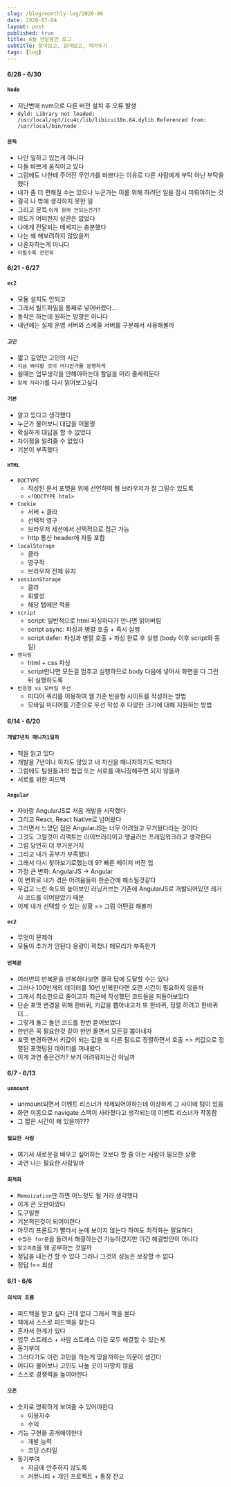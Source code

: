 ```yaml
---
slug: /blog/monthly-log/2020-06
date: 2020-07-04
layout: post
published: true
title: 6월 한달동안 로그
subtitle: 찾아보고, 읽어보고, 적어두기
tags: [log]
---
```


#### 6/28 - 6/30

#### `Node`

- 지난번에 nvm으로 다른 버전 설치 후 오류 발생
- `dyld: Library not loaded: /usr/local/opt/icu4c/lib/libicui18n.64.dylib Referenced from: /usr/local/bin/node`

#### `문득`

- 나만 일하고 있는게 아니다
- 다들 바쁘게 움직이고 있다
- 그럼에도 나한테 주어진 무언가를 바쁘다는 이유로 다른 사람에게 부탁 아닌 부탁을 했다
- 내가 좀 더 편해질 수는 있으나 누군가는 이를 위해 하려던 일을 잠시 미뤄야하는 것
- 결국 나 밖에 생각하지 못한 일
- 그리고 문득 `이게 원래 안되는건가?`
- 의도가 어떠한지 상관은 없었다
- 나에게 전달되는 메세지는 충분했다
- 나는 왜 해보려하지 않았을까
- 나혼자하는게 아니다
- `이럴수록 천천히`

#### 6/21 - 6/27

#### `ec2`

- 모듈 설치도 안되고
- 그래서 빌드파일을 통째로 넣어버렸다...
- 동작은 하는데 원하는 방향은 아니다
- 내년에는 실제 운영 서버와 스케줄 서버를 구분해서 사용해볼까

#### `고민`

- 짧고 길었던 고민의 시간
- `지금 봐야할 것이 어디인가를 분명하게`
- 쉴때는 업무생각을 안해야하는데 할일을 미리 줄세워둔다
- `함께 자라기`를 다시 읽어보고싶다

#### `기본`

- 알고 있다고 생각했다
- 누군가 물어보니 대답을 어물쩡
- 확실하게 대답을 할 수 없었다
- 차이점을 알려줄 수 없었다
- 기본이 부족했다

#### `HTML`

- `DOCTYPE`
  - 작성된 문서 포맷을 위에 선언하여 웹 브라우저가 잘 그릴수 있도록
  - `<!DOCTYPE html>`
- `Cookie`
  - 서버 + 클라
  - 선택적 영구
  - 브라우저 세션에서 선택적으로 접근 가능
  - http 통신 header에 자동 포함
- `localStorage`
  - 클라
  - 영구적
  - 브라우저 전체 유지
- `sessionStorage`
  - 클라
  - 휘발성
  - 해당 탭에만 적용
- `script`
  - script: 일반적으로 html 파싱하다가 만나면 읽어버림
  - script async: 파싱과 병렬 호출 + 즉시 실행
  - script defer: 파싱과 병렬 호출 + 파싱 완료 후 실행 (body 이후 script와 동일)
- `렌더링`
  - html + css 파싱
  - script만나면 모든걸 멈추고 실행하므로 body 다음에 넣어서 화면을 다 그린 뒤 실행하도록
- `반응형 vs 모바일 우선`
  - 미디어 쿼리를 이용하여 웹 기준 반응형 사이트를 작성하는 방법
  - 모바일 미디어를 기준으로 우선 작성 후 다양한 크기에 대해 지원하는 방법

#### 6/14 - 6/20

#### `개발7년차 매니저1일차`

- 책을 읽고 있다
- 개발을 7년이나 하지도 않았고 내 자신을 매니저하기도 벅차다
- 그럼에도 팀원들과의 협업 또는 서로를 매니징해주면 되지 않을까
- 서로를 위한 피드백

#### `Angular`

- 자바랑 AngularJS로 처음 개발을 시작했다
- 그리고 React, React Native로 넘어왔다
- 그러면서 느꼈던 점은 AngularJS는 너무 어려웠고 무거웠다라는 것이다
- 그것도 그럴것이 리액트는 라이브러리이고 앵귤러는 프레임워크라고 생각한다
- 그럼 당연히 더 무거운거지
- 그리고 내가 공부가 부족했다
- 그래서 다시 찾아보기로했는데 9? 빠른 메이저 버전 업
- 가장 큰 변화: AngularJS -> Angular
- 이 변화로 내가 겪은 어려움들이 한순간에 해소될것같다
- 무겁고 느린 속도와 높아보인 러닝커브는 기존에 AngularJS로 개발되어있던 레거시 코드를 이어받았기 때문
- 이제 내가 선택할 수 있는 상황 => 그럼 어떤걸 해볼까

#### `ec2`

- 무엇이 문제야
- 모듈이 추가가 안된다 용량이 꽉찼나 메모리가 부족한가

#### `반복문`

- 여러번의 반복문을 반복하다보면 결국 답에 도달할 수는 있다
- 그러나 100만개의 데이터를 10번 반복한다면 오랜 시간이 필요하지 않을까
- 그래서 최소한으로 줄이고자 최근에 작성했던 코드들을 되돌아보았다
- 단순 포맷 변경을 위해 한바퀴, 키값을 뽑아내고자 또 한바퀴, 정렬 하려고 한바퀴 더...
- 그렇게 돌고 돌던 코드를 한번 뜯어보았다
- 한번은 꼭 필요한것 같아 한번 돌면서 모든걸 뽑아내자
- 포맷 변경하면서 키값이 되는 값을 또 다른 필드로 정렬하면서 호출 => 키값으로 정렬된 포맷팅된 데이터를 꺼내왔다
- 이게 과연 좋은건가? 보기 어려워지는건 아닐까

#### 6/7 - 6/13

#### `unmount`

- unmount되면서 이벤트 리스너가 삭제되어야하는데 이상하게 그 사이에 텀이 있음
- 화면 이동으로 navigate 스택이 사라졌다고 생각되는데 이벤트 리스너가 작동함
- 그 짧은 시간이 왜 있을까???

#### `필요한 사람`

- 여기서 새로운걸 배우고 싶어하는 것보다 할 줄 아는 사람이 필요한 상황
- 과연 나는 필요한 사람일까

#### `최적화`

- `Memoization`만 하면 어느정도 될 거라 생각했다
- 이게 큰 오판이였다
- 도구일뿐
- 기본적인것이 되어야한다
- 아무리 프론트가 빨라서 눈에 보이지 않는다 하여도 최적화는 필요하다
- `수많은 for문`을 돌려서 해결하는건 가능하겠지만 이건 해결방안이 아니다
- `알고리즘`을 왜 공부하는 것일까
- 정답을 내는건 할 수 있다 그러나 그것의 성능은 보장할 수 없다
- 정답 !== 최상

#### 6/1 - 6/6

#### `의식의 흐름`

- 피드백을 받고 싶다 근데 없다 그래서 책을 본다
- 책에서 스스로 피드백을 찾는다
- 혼자서 한계가 있다
- 업무 스트레스 + 사람 스트레스 이걸 모두 해결할 수 있는게
- 동기부여
- 그러다가도 이런 고민을 하는게 맞을까하는 의문이 생긴다
- 어디다 물어보나 고민도 나눌 곳이 마땅치 않음
- 스스로 경쟁력을 높여야한다

#### `오픈`

- 숫자로 명확하게 보여줄 수 있어야한다
  - 이용자수
  - 수익
- 기능 구현을 공개해야한다
  - 개발 능력
  - 코딩 스타일
- 동기부여
  - 지금에 안주하지 않도록
  - 커뮤니티 + 개인 프로젝트 + 통장 잔고

